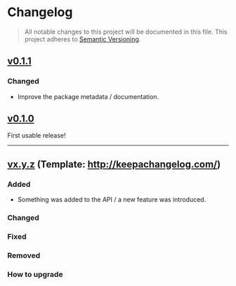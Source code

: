 # Changelog

> All notable changes to this project will be documented in this file.
> This project adheres to [Semantic Versioning](http://semver.org/spec/v2.0.0.html).

## [v0.1.1](https://github.com/thibaudcolas/markov_draftjs/releases/tag/v0.1.1)

### Changed

- Improve the package metadata / documentation.

## [v0.1.0](https://github.com/thibaudcolas/markov_draftjs/releases/tag/v0.1.0)

First usable release!

---

## [vx.y.z](https://github.com/thibaudcolas/markov_draftjs/releases/tag/x.y.z) (Template: http://keepachangelog.com/)

### Added

- Something was added to the API / a new feature was introduced.

### Changed

### Fixed

### Removed

### How to upgrade
